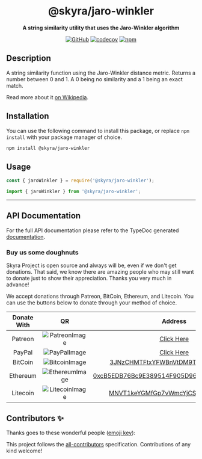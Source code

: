 <div align="center">

# @skyra/jaro-winkler

**A string similarity utility that uses the Jaro-Winkler algorithm**

[![GitHub](https://img.shields.io/github/license/skyra-project/jaro-winkler)](https://github.com/skyra-project/jaro-winkler/blob/main/LICENSE.md)
[![codecov](https://codecov.io/gh/skyra-project/jaro-winkler/branch/main/graph/badge.svg?token=5Na1VXMxee)](https://codecov.io/gh/skyra-project/jaro-winkler)
[![npm](https://img.shields.io/npm/v/@skyra/jaro-winkler?color=crimson&logo=npm&style=flat-square)](https://www.npmjs.com/package/@skyra/jaro-winkler)

</div>

## Description

A string similarity function using the Jaro-Winkler distance metric. Returns a
number between 0 and 1. A 0 being no similarity and a 1 being an exact match.

Read more about it [on Wikipedia](http://en.wikipedia.org/wiki/Jaro–Winkler_distance).

## Installation

You can use the following command to install this package, or replace `npm install` with your package manager of choice.

```sh
npm install @skyra/jaro-winkler
```

## Usage

```js
const { jaroWinkler } = require('@skyra/jaro-winkler');
```

```ts
import { jaroWinkler } from '@skyra/jaro-winkler';
```

---

## API Documentation

For the full API documentation please refer to the TypeDoc generated [documentation](https://skyra-project.github.io/jaro-winkler).

### Buy us some doughnuts

Skyra Project is open source and always will be, even if we don't get donations. That said, we know there are amazing people who
may still want to donate just to show their appreciation. Thanks you very much in advance!

We accept donations through Patreon, BitCoin, Ethereum, and Litecoin. You can use the buttons below to donate through your method of choice.

| Donate With |         QR         |                                                                  Address                                                                  |
| :---------: | :----------------: | :---------------------------------------------------------------------------------------------------------------------------------------: |
|   Patreon   | ![PatreonImage][]  |                                               [Click Here](https://www.patreon.com/kyranet)                                               |
|   PayPal    |  ![PayPalImage][]  |                     [Click Here](https://www.paypal.com/cgi-bin/webscr?cmd=_s-xclick&hosted_button_id=CET28NRZTDQ8L)                      |
|   BitCoin   | ![BitcoinImage][]  |         [3JNzCHMTFtxYFWBnVtDM9Tt34zFbKvdwco](bitcoin:3JNzCHMTFtxYFWBnVtDM9Tt34zFbKvdwco?amount=0.01&label=Skyra%20Discord%20Bot)          |
|  Ethereum   | ![EthereumImage][] | [0xcB5EDB76Bc9E389514F905D9680589004C00190c](ethereum:0xcB5EDB76Bc9E389514F905D9680589004C00190c?amount=0.01&label=Skyra%20Discord%20Bot) |
|  Litecoin   | ![LitecoinImage][] |         [MNVT1keYGMfGp7vWmcYjCS8ntU8LNvjnqM](litecoin:MNVT1keYGMfGp7vWmcYjCS8ntU8LNvjnqM?amount=0.01&label=Skyra%20Discord%20Bot)         |

[patreonimage]: https://cdn.skyra.pw/gh-assets/patreon.png
[paypalimage]: https://cdn.skyra.pw/gh-assets/paypal.png
[bitcoinimage]: https://cdn.skyra.pw/gh-assets/bitcoin.png
[ethereumimage]: https://cdn.skyra.pw/gh-assets/ethereum.png
[litecoinimage]: https://cdn.skyra.pw/gh-assets/litecoin.png

## Contributors ✨

Thanks goes to these wonderful people ([emoji key](https://allcontributors.org/docs/en/emoji-key)):

<!-- ALL-CONTRIBUTORS-LIST:START - Do not remove or modify this section -->
<!-- prettier-ignore-start -->
<!-- markdownlint-disable -->
<!-- markdownlint-enable -->
<!-- prettier-ignore-end -->

<!-- ALL-CONTRIBUTORS-LIST:END -->

This project follows the [all-contributors](https://github.com/all-contributors/all-contributors) specification. Contributions of any kind welcome!
